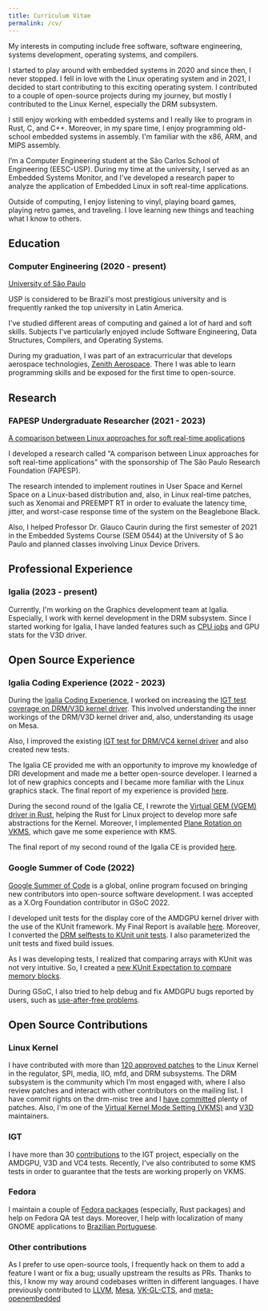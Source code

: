 ```yaml
---
title: Curriculum Vitae
permalink: /cv/
---
```


My interests in computing include free software, software engineering, systems
development, operating systems, and compilers.

I started to play around with embedded systems in 2020 and since then, I never
stopped. I fell in love with the Linux operating system and in 2021, I decided
to start contributing to this exciting operating system. I contributed to a
couple of open-source projects during my journey, but mostly I contributed to the
Linux Kernel, especially the DRM subsystem.

I still enjoy working with embedded systems and I really like to program in
Rust, C, and C++. Moreover, in my spare time, I enjoy programming old-school
embedded systems in assembly. I'm familiar with the x86, ARM, and MIPS assembly.

I’m a Computer Engineering student at the São Carlos School of Engineering
(EESC-USP). During my time at the university, I served as an Embedded Systems
Monitor, and I've developed a research paper to analyze the application of
Embedded Linux in soft real-time applications.

Outside of computing, I enjoy listening to vinyl, playing board games, playing
retro games, and traveling. I love learning new things and teaching what I know
to others.

## Education

### Computer Engineering (2020 - present)

[University of São Paulo](https://usp.br)

USP is considered to be Brazil's most prestigious university and is frequently
ranked the top university in Latin America.

I've studied different areas of computing and gained a lot of hard and soft
skills. Subjects I've particularly enjoyed include Software Engineering,
Data Structures, Compilers, and Operating Systems.

During my graduation, I was part of an extracurricular that develops aerospace
technologies, [Zenith Aerospace](https://zenith.eesc.usp.br/). There I was able
to learn programming skills and be exposed for the first time to open-source.

## Research

### FAPESP Undergraduate Researcher (2021 - 2023)

[A comparison between Linux approaches for soft real-time
applications](https://bv.fapesp.br/en/bolsas/200524/a-comparison-between-linux-approaches-for-soft-real-time-applications/)

I developed a research called "A comparison between Linux approaches for soft
real-time applications" with the sponsorship of The São Paulo Research Foundation
(FAPESP).

The research intended to implement routines in User Space and Kernel Space on a
Linux-based distribution and, also, in Linux real-time patches, such as Xenomai
and PREEMPT RT in order to evaluate the latency time, jitter, and worst-case
response time of the system on the Beaglebone Black.

Also, I helped Professor Dr. Glauco Caurin during the first semester of 2021 in
the Embedded Systems Course (SEM 0544) at the University of S ̃ao Paulo and
planned classes involving Linux Device Drivers.

## Professional Experience

### Igalia (2023 - present)

Currently, I'm working on the Graphics development team at Igalia. Especially,
I work with kernel development in the DRM subsystem.  Since I
started working for Igalia, I have landed features such as [CPU jobs](/introducing-cpu-jobs-to-the-rpi/)
and GPU stats for the V3D driver.

## Open Source Experience

### Igalia Coding Experience (2022 - 2023)

During the [Igalia Coding
Experience](https://www.igalia.com/coding-experience/),
I worked on increasing the [IGT test coverage on DRM/V3D kernel
driver](https://patchwork.freedesktop.org/series/109011/). This
involved understanding the inner workings of the DRM/V3D kernel driver and,
also, understanding its usage on Mesa.

Also, I improved the existing [IGT test for DRM/VC4 kernel
driver](https://patchwork.freedesktop.org/series/110948/) and also created
new tests.

The Igalia CE provided me with an opportunity to improve my knowledge of DRI
development and made me a better open-source developer. I learned a lot of new
graphics concepts and I became more familiar with the Linux graphics stack. The
final report of my experience is provided
[here](/january-update-finishing-my-igalia-ce/).

During the second round of the Igalia CE, I rewrote the [Virtual GEM (VGEM)
driver in Rust](/rust-for-vgem/), helping the Rust
for Linux project to develop more safe abstractions for the Kernel. Moreover,
I implemented [Plane Rotation on VKMS](/rotating-planes-vkms/), which gave me
some experience with KMS.

The final report of my second round of the Igalia CE is provided [here](/may-update-finishing-my-second-igalia-ce/).

### Google Summer of Code (2022)

[Google Summer of Code](https://summerofcode.withgoogle.com/) is a global,
online program focused on bringing new contributors into open-source software
development. I was accepted as a X.Org Foundation contributor in GSoC 2022.

I developed unit tests for the display core of the AMDGPU kernel
driver with the use of the KUnit framework. My Final Report is available
[here](/gsoc-final-report/). Moreover, I converted
the [DRM selftests to KUnit unit tests](https://patchwork.freedesktop.org/series/106128/).
I also parameterized the unit tests and fixed build issues.

As I was developing tests, I realized that comparing arrays with KUnit was not
very intuitive. So, I created a [new KUnit Expectation to compare memory
blocks](https://git.kernel.org/pub/scm/linux/kernel/git/shuah/linux-kselftest.git/commit/?h=kunit&id=b8a926bea8b1e790b0afe21359c086e3ee08aee5).

During GSoC, I also tried to help debug and fix AMDGPU bugs reported by users,
such as [use-after-free problems](https://git.kernel.org/pub/scm/linux/kernel/git/torvalds/linux.git/commit/?id=bbca24d0a3c11193bafb9e174f89f52a379006e3).

## Open Source Contributions

### Linux Kernel

I have contributed with more than [120 approved
patches](https://git.kernel.org/pub/scm/linux/kernel/git/torvalds/linux.git/log/?qt=author&q=Ma%C3%ADra+Canal)
to the Linux Kernel in the regulator, SPI, media, IIO, mfd, and DRM subsystems.
The DRM subsystem is the community which I’m most engaged with, where I also
review patches and interact with other contributors on the mailing list. I have
commit rights on the drm-misc tree and I [have
committed](https://git.kernel.org/pub/scm/linux/kernel/git/torvalds/linux.git/log/?qt=committer&q=Ma%C3%ADra+Canal)
plenty of patches. Also, I'm one of the [Virtual Kernel Mode Setting
(VKMS)](https://dri.freedesktop.org/docs/drm/gpu/vkms.html) and [V3D](https://dri.freedesktop.org/docs/drm/gpu/v3d.html)
maintainers.

### IGT

I have more than 30 [contributions](https://gitlab.freedesktop.org/drm/igt-gpu-tools/-/commits/master?search=Ma%C3%ADra+Canal) to the IGT project, especially on the AMDGPU,
V3D and VC4 tests. Recently, I've also contributed to some KMS tests in order to
guarantee that the tests are working properly on VKMS.

### Fedora

I maintain a couple of [Fedora
packages](https://src.fedoraproject.org/user/mairacanal) (especially, Rust
packages) and help on Fedora QA test days. Moreover, I help with localization of
many GNOME applications to [Brazilian
Portuguese](https://l10n.gnome.org/users/mairacanal/).

### Other contributions

As I prefer to use open-source tools, I frequently hack on them to add a feature
I want or fix a bug; usually upstream the results as PRs. Thanks to this, I know
my way around codebases written in different languages. I have previously
contributed to
[LLVM](https://github.com/llvm/llvm-project/commits?author=mairacanal),
[Mesa](https://gitlab.freedesktop.org/mesa/mesa/-/commits/main?search=Ma%C3%ADra+Canal),
[VK-GL-CTS](https://github.com/KhronosGroup/VK-GL-CTS/commits?author=mairacanal), and
[meta-openembedded](https://lists.openembedded.org/g/openembedded-devel/message/93534)
